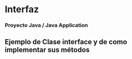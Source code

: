 # Interfaz

### Proyecto Java  /  Java Application

## Ejemplo de Clase interface y de como implementar sus métodos

